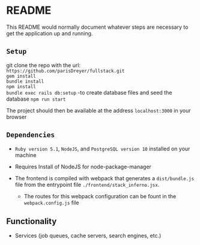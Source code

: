 # README

This README would normally document whatever steps are necessary to get the
application up and running.

## `Setup`

git clone the repo with the url:  `https://github.com/parisDreyer/fullstack.git`  
`gem install`  
`bundle install`  
`npm install`  
`bundle exec rails db:setup` -to create database files and seed the database
`npm run start`

The project should then be available at the address `localhost:3000` in your browser


## `Dependencies`

* `Ruby version 5.1`, `NodeJS`, and `PostgreSQL version 10` installed on your machine

* Requires Install of NodeJS for node-package-manager

* The frontend is compiled with webpack that generates a `dist/bundle.js` file from the entrypoint file `./frontend/stack_inferno.jsx`.  
  - The routes for this webpack configuration can be fount in the `webpack.config.js` file


## Functionality

* Services (job queues, cache servers, search engines, etc.)
